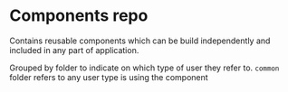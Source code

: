 # Components repo

Contains reusable components which can be build independently and included in any part of application.

Grouped by folder to indicate on which type of user they refer to. `common` folder refers to any user type is using the component